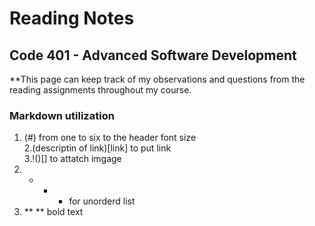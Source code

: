 # Reading Notes

## Code 401 - Advanced Software Development

**This page can keep track of my observations and questions from the reading assignments throughout my course.

### Markdown utilization 
1. (#) from one to six to the header font size<br>
2.(descriptin of link)[link] to put link<br>
3.!()[] to attatch imgage
4. - - - for unorderd list
5. ** ** bold text
